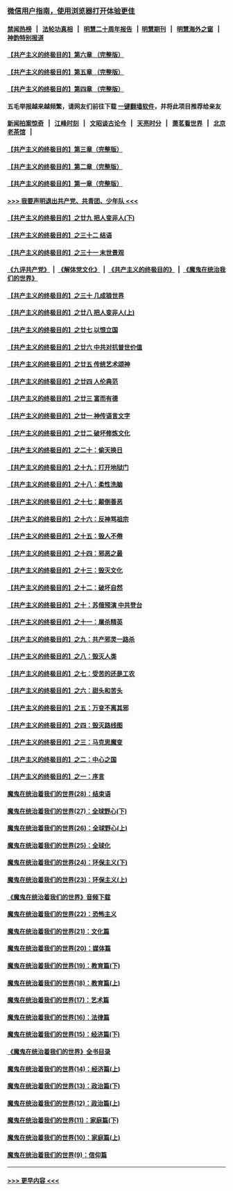 ### [微信用户指南，使用浏览器打开体验更佳](https://github.com/gfw-breaker/banned-news1/blob/master/indexes/wechat-guide.md?t=0)
#### [禁闻热榜](热点新闻.md?t=0)  &nbsp;&nbsp;|&nbsp;&nbsp; [法轮功真相](https://github.com/gfw-breaker/truth/blob/master/README.md?t=0) &nbsp;&nbsp;|&nbsp;&nbsp; [明慧二十周年报告](https://github.com/gfw-breaker/mh-reports/blob/master/README.md?t=0) &nbsp;&nbsp;|&nbsp;&nbsp;[明慧期刊](https://github.com/gfw-breaker/mh-qikan) &nbsp;&nbsp;|&nbsp;&nbsp; [明慧海外之窗](https://github.com/gfw-breaker/mh-news/blob/master/README.md?t=0) &nbsp;&nbsp;|&nbsp;&nbsp; [神韵特别报道](https://github.com/gfw-breaker/mh-news/blob/master/shenyun.md?t=0)
#### [【共产主义的终极目的】第六章 （完整版）](../pages/nsc422/n11428913.md?t=02171733) 
#### [【共产主义的终极目的】第五章 （完整版）](../pages/nsc422/n11428912.md?t=02171733) 
#### [【共产主义的终极目的】第四章 （完整版）](../pages/nsc422/n11428907.md?t=02171733) 
#### 五毛举报越来越频繁，请网友们前往下载 [一键翻墙软件](https://github.com/gfw-breaker/ssr-accounts)，并将此项目推荐给亲友
#### [新闻拍案惊奇](https://github.com/gfw-breaker/banned-news1/blob/master/pages/link4.md) &nbsp;&nbsp;|&nbsp;&nbsp; [江峰时刻](https://github.com/gfw-breaker/banned-news1/blob/master/pages/link4.md) &nbsp;&nbsp;|&nbsp;&nbsp; [文昭谈古论今](https://github.com/gfw-breaker/banned-news1/blob/master/pages/link4.md) &nbsp;&nbsp;|&nbsp;&nbsp; [天亮时分](https://github.com/gfw-breaker/banned-news1/blob/master/pages/link4.md) &nbsp;&nbsp;|&nbsp;&nbsp; [萧茗看世界](https://github.com/gfw-breaker/banned-news1/blob/master/pages/link4.md) &nbsp;&nbsp;|&nbsp;&nbsp; [北京老茶馆](https://github.com/gfw-breaker/banned-news1/blob/master/pages/link4.md) &nbsp;&nbsp;|&nbsp;&nbsp; 
#### [【共产主义的终极目的】第三章（完整版）](../pages/nsc422/n11428848.md?t=02171733) 
#### [【共产主义的终极目的】第二章（完整版）](../pages/nsc422/n11428831.md?t=02171733) 
#### [【共产主义的终极目的】第一章（完整版）](../pages/nsc422/n11417651.md?t=02171733) 
#### [>>> 我要声明退出共产党、共青团、少年队 <<<](https://github.com/begood0513/goodnews/blob/master/quit/letter.md) 
#### [【共产主义的终极目的】之廿九 把人变非人(下)](../pages/nsc422/n11344140.md?t=02171733) 
#### [【共产主义的终极目的】之三十二 结语](../pages/nsc422/n11360535.md?t=02171733) 
#### [【共产主义的终极目的】之三十一 末世景观](../pages/nsc422/n11351129.md?t=02171733) 
#### [《九评共产党》](https://github.com/begood0513/9ping.md/blob/master/README.md) &nbsp;|&nbsp; [《解体党文化》](../../../../jtdwh.md/blob/master/README.md)  &nbsp;|&nbsp; [《共产主义的终极目的》](../../../../gczydzjmd.md/blob/master/README.md) &nbsp;|&nbsp; [《魔鬼在统治我们的世界》](../../../../mgztzwmdsj.md/blob/master/README.md) 
#### [【共产主义的终极目的】之三十 几成狼世界](../pages/nsc422/n11348280.md?t=02171733) 
#### [【共产主义的终极目的】之廿八 把人变非人(上)](../pages/nsc422/n11340492.md?t=02171733) 
#### [【共产主义的终极目的】之廿七 以恨立国](../pages/nsc422/n11336944.md?t=02171733) 
#### [【共产主义的终极目的】之廿六 中共对抗普世价值](../pages/nsc422/n11324785.md?t=02171733) 
#### [【共产主义的终极目的】之廿五 传统艺术颂神](../pages/nsc422/n11296396.md?t=02171733) 
#### [【共产主义的终极目的】之廿四 人伦典范](../pages/nsc422/n11296397.md?t=02171733) 
#### [【共产主义的终极目的】之廿三 富而有德](../pages/nsc422/n11283598.md?t=02171733) 
#### [【共产主义的终极目的】之廿一 神传语言文字](../pages/nsc422/n11263265.md?t=02171733) 
#### [【共产主义的终极目的】之廿二 破坏修炼文化](../pages/nsc422/n11245728.md?t=02171733) 
#### [【共产主义的终极目的】之二十：偷天换日](../pages/nsc422/n11238846.md?t=02171733) 
#### [【共产主义的终极目的】之十九：打开地狱门](../pages/nsc422/n11206376.md?t=02171733) 
#### [【共产主义的终极目的】之十八：柔性洗脑](../pages/nsc422/n11199994.md?t=02171733) 
#### [【共产主义的终极目的】之十七：颠倒善恶](../pages/nsc422/n11179782.md?t=02171733) 
#### [【共产主义的终极目的】之十六：反神骂祖宗](../pages/nsc422/n11166798.md?t=02171733) 
#### [【共产主义的终极目的】之十五：毁人不倦](../pages/nsc422/n11166792.md?t=02171733) 
#### [【共产主义的终极目的】之十四：邪恶之最](../pages/nsc422/n11150249.md?t=02171733) 
#### [【共产主义的终极目的】之十三：毁灭文化](../pages/nsc422/n11135227.md?t=02171733) 
#### [【共产主义的终极目的】之十二：破坏自然](../pages/nsc422/n11135214.md?t=02171733) 
#### [【共产主义的终极目的】之十：苏俄预演 中共登台](../pages/nsc422/n11118424.md?t=02171733) 
#### [【共产主义的终极目的】之十一：屠杀精英](../pages/nsc422/n11118442.md?t=02171733) 
#### [【共产主义的终极目的】之九：共产邪灵一路杀](../pages/nsc422/n11114139.md?t=02171733) 
#### [【共产主义的终极目的】之八：毁灭人类](../pages/nsc422/n11108503.md?t=02171733) 
#### [【共产主义的终极目的】之七：受苦的还是工农](../pages/nsc422/n11101809.md?t=02171733) 
#### [【共产主义的终极目的】之六：甜头和苦头](../pages/nsc422/n11096971.md?t=02171733) 
#### [【共产主义的终极目的】之五：万变不离其邪](../pages/nsc422/n11091285.md?t=02171733) 
#### [【共产主义的终极目的】之四：毁灭路线图](../pages/nsc422/n11086284.md?t=02171733) 
#### [【共产主义的终极目的】之三：马克思魔变](../pages/nsc422/n11061941.md?t=02171733) 
#### [【共产主义的终极目的】之二：中心之国](../pages/nsc422/n11047728.md?t=02171733) 
#### [【共产主义的终极目的】之一：序言](../pages/nsc422/n11086077.md?t=02171733) 
#### [魔鬼在统治着我们的世界(28)：结束语](../pages/nsc422/n10936246.md?t=02171733) 
#### [魔鬼在统治着我们的世界(27)：全球野心(下)](../pages/nsc422/n10928319.md?t=02171733) 
#### [魔鬼在统治着我们的世界(26)：全球野心(上)](../pages/nsc422/n10900318.md?t=02171733) 
#### [魔鬼在统治着我们的世界(25)：全球化](../pages/nsc422/n10788205.md?t=02171733) 
#### [魔鬼在统治着我们的世界(24)：环保主义(下)](../pages/nsc422/n10695307.md?t=02171733) 
#### [魔鬼在统治着我们的世界(23)：环保主义(上)](../pages/nsc422/n10688613.md?t=02171733) 
#### [《魔鬼在统治着我们的世界》音频下载](../pages/nsc422/n10635553.md?t=02171733) 
#### [魔鬼在统治着我们的世界(22)：恐怖主义](../pages/nsc422/n10614727.md?t=02171733) 
#### [魔鬼在统治着我们的世界(21)：文化篇](../pages/nsc422/n10597706.md?t=02171733) 
#### [魔鬼在统治着我们的世界(20)：媒体篇](../pages/nsc422/n10586579.md?t=02171733) 
#### [魔鬼在统治着我们的世界(19)：教育篇(下)](../pages/nsc422/n10564808.md?t=02171733) 
#### [魔鬼在统治着我们的世界(18)：教育篇(上)](../pages/nsc422/n10526970.md?t=02171733) 
#### [魔鬼在统治着我们的世界(17)：艺术篇](../pages/nsc422/n10499093.md?t=02171733) 
#### [魔鬼在统治着我们的世界(16)：法律篇](../pages/nsc422/n10485969.md?t=02171733) 
#### [魔鬼在统治着我们的世界(15)：经济篇(下)](../pages/nsc422/n10469975.md?t=02171733) 
#### [《魔鬼在统治着我们的世界》全书目录](../pages/nsc422/n10464261.md?t=02171733) 
#### [魔鬼在统治着我们的世界(14)：经济篇(上)](../pages/nsc422/n10457370.md?t=02171733) 
#### [魔鬼在统治着我们的世界(13)：政治篇(下)](../pages/nsc422/n10448270.md?t=02171733) 
#### [魔鬼在统治着我们的世界(12)：政治篇(上)](../pages/nsc422/n10444576.md?t=02171733) 
#### [魔鬼在统治着我们的世界(11)：家庭篇(下)](../pages/nsc422/n10440961.md?t=02171733) 
#### [魔鬼在统治着我们的世界(10)：家庭篇(上)](../pages/nsc422/n10435448.md?t=02171733) 
#### [魔鬼在统治着我们的世界(9)：信仰篇](../pages/nsc422/n10432159.md?t=02171733) 

----
#### [ >>> 更早内容 <<< ](../indexes/nsc422-earlier.md)
